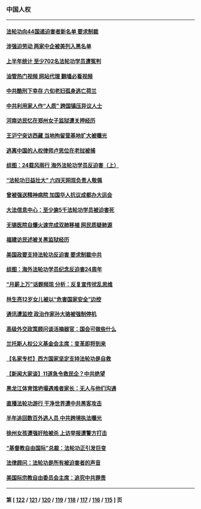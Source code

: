 ### 中国人权
---
#### [法轮功向44国递迫害者新名单 要求制裁](../../pages/ncid278/n14046082.md?08040045) 
#### [涉强迫劳动 两家中企被美列入黑名单](../../pages/ncid278/n14045950.md?08040045) 
#### [上半年统计 至少702名法轮功学员遭冤判](../../pages/ncid278/n14045278.md?08040045) 
#### [油管热门视频 网站代理 翻墙必看视频](http://138.2.39.72:81/youtube.html?epic-marker?08040045)
#### [中共酷刑下幸存 六旬老妇孤身逃亡荷兰](../../pages/ncid278/n14041415.md?08040045) 
#### [中共利用家人作“人质” 跨国镇压异议人士](../../pages/ncid278/n14044867.md?08040045) 
#### [河南访民忆在郑州女子监狱遭关押经历](../../pages/ncid278/n14044743.md?08040045) 
#### [王沪宁突访西藏 当地拘留营基地扩大被曝光](../../pages/ncid278/n14043963.md?08040045) 
#### [逃离中国的人权律师卢思位在老挝被捕](../../pages/ncid278/n14043849.md?08040045) 
#### [组图：24载风雨行 海外法轮功学员反迫害（上）](../../pages/ncid278/n14031583.md?08040045) 
#### [“法轮功日益壮大” 六四天网现负责人敬佩](../../pages/ncid278/n14043464.md?08040045) 
#### [曾被强送精神病院 加国华人抗议成都办大运会](../../pages/ncid278/n14043386.md?08040045) 
#### [大法信息中心：至少逾5千法轮功学员被迫害死](../../pages/ncid278/n14043255.md?08040045) 
#### [无锡医院自爆火速完成双肺移植 网民质疑肺源](../../pages/ncid278/n14041831.md?08040045) 
#### [福建访民述被关黑监狱经历](../../pages/ncid278/n14042942.md?08040045) 
#### [美国政要支持法轮功反迫害 要求制裁中共](../../pages/ncid278/n14042656.md?08040045) 
#### [组图：海外法轮功学员纪念反迫害24周年](../../pages/ncid278/n14037675.md?08040045) 
#### [“月薪上万”话题频现 分析：反复宣传扰乱思维](../../pages/ncid278/n14042204.md?08040045) 
#### [林生亮12岁女儿被以“危害国家安全”边控](../../pages/ncid278/n14042116.md?08040045) 
#### [通讯遭监控 政治作家孙大骆被强制停机](../../pages/ncid278/n14041804.md?08040045) 
#### [高级外交政策顾问谈活摘器官：国会可做些什么](../../pages/ncid278/n14041396.md?08040045) 
#### [兰托斯人权公义基金会主席：变革即将到来](../../pages/ncid278/n14041358.md?08040045) 
#### [【名家专栏】西方国家坚定支持法轮功是自救](../../pages/ncid278/n14041000.md?08040045) 
#### [【新闻大家谈】11道急令救民企？中共绝望](../../pages/ncid278/n14040944.md?08040045) 
#### [黑龙江体育馆坍塌遇难者家长：无人与他们沟通](../../pages/ncid278/n14040699.md?08040045) 
#### [直播法轮功游行 干净世界遭中共黑客攻击](../../pages/ncid278/n14039822.md?08040045) 
#### [半年追回数百外逃人员 中共跨境执法曝光](../../pages/ncid278/n14039923.md?08040045) 
#### [徐州女孩遭强奸险被杀 上访举报遭警方打击](../../pages/ncid278/n14039644.md?08040045) 
#### [“基督教自由国际”总裁：法轮功正引发巨变](../../pages/ncid278/n14039180.md?08040045) 
#### [法律顾问：法轮功是所有被迫害者的声音](../../pages/ncid278/n14039151.md?08040045) 
#### [美国际宗教自由委员会主席：追究中共罪责](../../pages/ncid278/n14039122.md?08040045) 

---
#### 第 [ [122](./122.md?08040045) / [121](./121.md?08040045) / [120](./120.md?08040045) / [119](./119.md?08040045) / [118](./118.md?08040045) / [117](./117.md?08040045) / [116](./116.md?08040045) / [115](./115.md?08040045) ] 页
